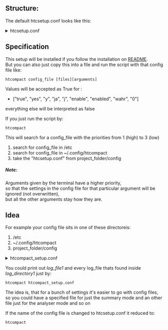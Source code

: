 ## Structure:

The default htcsetup.conf looks like this:
<details>
<summary>
htcsetup.conf
</summary>

```
# this is a comment
# the following lines represent the default htcompact config setup
# the [] represent sections and the lines below the corresponding attributes
# there is no need to specify all of them, but it doesn't hurt

[documents]
files = log_file1

[formats]
table_format = pretty
#       Available Types:
#       plain, simple, github, grid, fancy_grid, pipe,
#       orgtbl, rst, mediawiki, html, latex, latex_raw,
#       latex_booktabs, tsv, default: simple

[htc-files]
stdlog = .log
stderr = .err
stdout = .out

[show-more]
show_std_errors = no
show_std_output = no
show_std_warnings = no

[ignore]
ignore_allocated_resources = False
ignore_job_information = False
ignore_resources = False

[thresholds]
 # everything under 75% is considered "wasting sources"
low_usage = 0.75
# everything over 120%is considered "overusing sources"
bad_usage = 1.2

# be careful with this
[search]
keywords = gpu
extend = false 
# if set, searches is extended with these keywords:
# [err, warn, exception, aborted, abortion, abnormal, fatal]

[features]
summarise = False
analyse = False
to_csv = False
reverse_dns_lookup = disabled
resolve_ip_to_hostname = YES

```

</details>

## Specification

This setup will be installed if you follow the installation on [README](https://jugit.fz-juelich.de/inm7/infrastructure/loony_tools/htcondor-summariser-script/-/blob/master/README.md). \
But you can also just copy this into a file and run the script with that config file like:
```
htcompact config_file [files][arguments]
```

Values will be accepted as True for :
- ["true", "yes", "y", "ja", "j", "enable", "enabled", "wahr", "0"] 

everything else will be interpreted as false

If you just run the script by:
```
htcompact
```
This will search for a config_file with the priorities from 1 (high) to 3 (low)

1. search for config_file in /etc
2. search for config_file in ~/.config/htcompact
3. take the "htcsetup.conf" from project_folder/config

##### Note:
Arguments given by the terminal have a higher priority,\
so that the settings in the config file for that particular argument will be ignored (not overwritten),\
but all the other arguments stay how they are.

## Idea

For example your config file sits in one of these directoreis:
1. /etc
2. ~/.config/htcompact
3. project_folder/config

<details>
<summary>
htcompact_setup.conf
</summary>

```
[documents]
files = log_file1 log_directory1

[htc-files]
stdlog = .log
stderr = .err
stdout = .out
```
</details>

You could print out *log_file1* and every log_file thats found inside *log_directory1* just by:
```
htcompact htcompact_setup.conf
```

The idea is, that for a bunch of settings it's easier to go with config files, \
so you could have a specified file for just the summary mode and an other file just for the analyser mode and so on

If the name of the config file is changed to htcsetup.conf it reduced to:
```
htcompact
```

